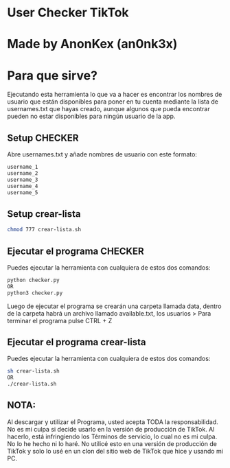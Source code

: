 # User Checker TikTok
# Made by AnonKex (an0nk3x)

# Para que sirve?
Ejecutando esta herramienta lo que va a hacer es encontrar los nombres de usuario que están disponibles para poner en tu cuenta mediante la lista de usernames.txt que hayas creado, aunque algunos que pueda encontrar pueden no estar disponibles para ningún usuario de la app.

## Setup CHECKER
Abre usernames.txt y añade nombres de usuario con este formato:
```bash
username_1
username_2
username_3
username_4
username_5
```
## Setup crear-lista
```bash
chmod 777 crear-lista.sh
```
## Ejecutar el programa CHECKER
Puedes ejecutar la herramienta con cualquiera de estos dos comandos:
```bash
python checker.py
OR 
python3 checker.py
```
Luego de ejecutar el programa se crearán una carpeta llamada data, dentro de la carpeta habrá un archivo llamado available.txt, los usuarios >
Para terminar el programa pulse CTRL + Z

## Ejecutar el programa crear-lista
Puedes ejecutar la herramienta con cualquiera de estos dos comandos:
```bash
sh crear-lista.sh
OR
./crear-lista.sh
```
## NOTA:
Al descargar y utilizar el Programa, usted acepta TODA la responsabilidad. No es mi culpa si decide usarlo en la versión de producción de TikTok. Al hacerlo, está infringiendo los Términos de servicio, lo cual no es mi culpa. No lo he hecho ni lo haré. No utilicé esto en una versión de producción de TikTok y solo lo usé en un clon del sitio web de TikTok que hice y usando mi PC.
